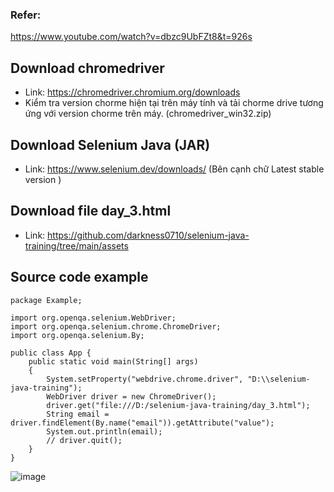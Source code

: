 ### Refer: 
https://www.youtube.com/watch?v=dbzc9UbFZt8&t=926s

## Download chromedriver
- Link: https://chromedriver.chromium.org/downloads
- Kiểm tra version chorme hiện tại trên máy tính và tải chorme drive tương ứng với version chorme trên máy. (chromedriver_win32.zip)

## Download Selenium Java (JAR)
- Link: https://www.selenium.dev/downloads/ (Bên cạnh chữ Latest stable version )

## Download file day_3.html
- Link: https://github.com/darkness0710/selenium-java-training/tree/main/assets

## Source code example
```
package Example;

import org.openqa.selenium.WebDriver;
import org.openqa.selenium.chrome.ChromeDriver;
import org.openqa.selenium.By;

public class App {
    public static void main(String[] args)
    {
        System.setProperty("webdrive.chrome.driver", "D:\\selenium-java-training");
        WebDriver driver = new ChromeDriver();
        driver.get("file:///D:/selenium-java-training/day_3.html");
        String email = driver.findElement(By.name("email")).getAttribute("value");
        System.out.println(email);
        // driver.quit();
    }
}

```
![image](https://user-images.githubusercontent.com/25264763/206482829-f1f5c11d-54b7-4d40-b27c-737df1548104.png)

